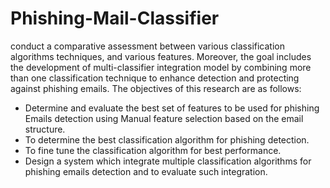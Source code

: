 # Phishing-Mail-Classifier
conduct a comparative assessment between various classification algorithms techniques, and various features. Moreover, the goal includes the development of multi-classifier integration model by combining more than one classification technique to enhance detection and protecting against phishing emails.
The objectives of this research are as follows:
-	Determine and evaluate the best set of features to be used for phishing Emails detection using Manual feature selection based on the email structure.
-	To determine the best classification algorithm for phishing detection.
-	To fine tune the classification algorithm for best performance.
-	Design a system which integrate multiple classification algorithms for phishing emails detection and to evaluate such integration.
